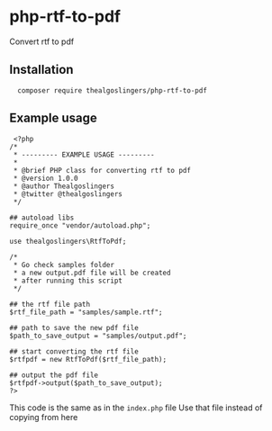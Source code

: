 # php-rtf-to-pdf
Convert rtf to pdf

## Installation 
```
  composer require thealgoslingers/php-rtf-to-pdf
```

## Example usage

```
 <?php
/*
 * --------- EXAMPLE USAGE ---------
 *
 * @brief PHP class for converting rtf to pdf
 * @version 1.0.0
 * @author Thealgoslingers
 * @twitter @thealgoslingers
 */

## autoload libs
require_once "vendor/autoload.php";

use thealgoslingers\RtfToPdf;

/*
 * Go check samples folder
 * a new output.pdf file will be created
 * after running this script
 */
 
## the rtf file path
$rtf_file_path = "samples/sample.rtf";

## path to save the new pdf file 
$path_to_save_output = "samples/output.pdf";

## start converting the rtf file
$rtfpdf = new RtfToPdf($rtf_file_path);

## output the pdf file
$rtfpdf->output($path_to_save_output);
?>
```
This code is the same as in the ```index.php``` file
Use that file instead of copying from here
